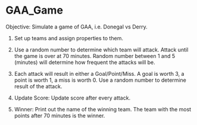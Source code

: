 # GAA_Game

Objective:
Simulate a game of GAA, i.e. Donegal vs Derry.

1) Set up teams and assign properties to them.

2) Use a random number to determine which team will attack.
   Attack until the game is over at 70 minutes.
   Random number between 1 and 5 (minutes) will determine how frequent the attacks will be.

3) Each attack will result in either a Goal/Point/Miss.
   A goal is worth 3, a point is worth 1, a miss is worth 0.
   Use a random number to determine result of the attack.

4) Update Score: Update score after every attack.

5) Winner: Print out the name of the winning team.
   The team with the most points after 70 minutes is the winner.
